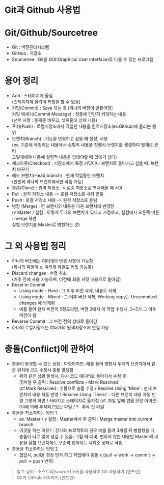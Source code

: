 Git과 Github 사용법
==================
# Git/Github/Sourcetree
- Git : 버전관리시스템
- GitHub : 저장소
- Sourcetree : Git을 GUI(Graphical User Interface)로 다룰 수 있는 프로그램   
# 용어 정리
- Add : 스테이지에 올림   
(스테이지에 올려야 커밋을 할 수 있음)
- 커밋(Commit) : Save 되는 것 (하나의 버전이 만들어짐)   
커밋 메세지(Commit Message) : 첫줄에 간단히 커밋하는 내용   
(선택 사항 : 둘째줄 비우고, 셋째줄에 상세 내용)
- 푸쉬(Push) : 로컬저장소에서 작업한 내용을 원격저장소(ex.Github)에 올리는 행위
- 브랜치(Branch) : 기능을 변경하고 싶을 때 생성, 사용   
(ex. 기존에 작업하는 내용에서 실험적 내용을 진행시 브랜치를 생성하여 별개로 관리   
그렇게해야 나중에 실험적 내용을 없애야할 때 없애기 쉽다)
- 체크아웃(Checkout) : 저장소에서 특정 커밋이나 브랜치로 돌아가고 싶을 때. 브랜치 바꾸기
- 헤드 브랜치(Head branch) : 현재 작업중인 브랜치   
(한번에 하나의 브랜치에서만 작업 가능)
- 클론(Clone) : 원격 저장소 -> 로컬 저장소로 복사해올 때 사용
- Pull : 원격 저장소 내용 -> 로컬 저장소로 내려 받음
- Push : 로컬 저장소 내용 -> 원격 저장소로 올림
- 병합 (Merge) : 한 브랜치의 내용을 다른 브랜치에 반영함   
(v Master / 실험 : 이렇게 두개의 브랜치가 있다고 가정하고, 실험에서 오른쪽 버튼 : merge 하면   
실험 브랜치를 Master로 병합하는 것)
# 그 외 사용법 정리
- 하나의 버전에는 여러개의 변경 사항이 가능함   
(하나의 파일이 x. 여러개 파일도 커밋 가능함)
- Discard changes : 수정 취소   
(커밋 전에 사용 가능하며, 이전에 최종 커밋 내용으로 돌아감)
- Reset to Commit   
  - Using mode - Hard : 그 이후 버전 삭제, 내용도 삭제
  - Using mode - Mixed : 그 이후 버전 삭제, Working copy는 Uncommited changes 에 남게됨
  - 예를 들어 현재 버전이 5정도라면, 버전 2에서 이 작업 수행시, 3~5가 그 이후 버전이 됨
- Reverse Commit : 그 버전 전의 상태로 돌아감
- 하나의 로컬저장소는 여러개의 원격저장소에 연결 가능
# 충돌(Conflict)에 관하여
- 충돌이 발생할 수 있는 상황 : 다양하지만, 예를 들어 병합시 두개의 브랜치에서 같은 위치에 코드 수정시 충돌 발생함
  - 위와 같은 상황 발생시, 다시 코드 에디터로 돌아가서 수정 후   
  [!]파일 우 클릭 : Resolve conflicts - Mark Resolved   
  (cf.Mark Resolved : 수동으로 충돌 수정 / Resolve Using 'Mine' : 현재 브랜치의 내용 자동 반영 / Resolve Using 'Theirs' : 다른 브랜치 내용 자동 반영
  그렇게 하면 ! 사라지고 스테이지로 옮겨짐
  (cf. 파일 앞에 연필 모양 아이콘 : Git에 의해 추적되고있는 파일 / ? : 추적 전 파일
- 충돌을 최소화하는 방법 1
  - ex. Master / v 실험 : Master에서 우 클릭 : Merge master into current branch
  - 이것을 하는 이유? : 장기화 프로젝트의 경우 예를 들어 3개월 뒤 병합했을 때, 충돌이 너무 많이 생길 수 있음.
  그럴 때 대비, 변하지 않는 내용인 Master의 내용을 실험 브랜치에도 꾸준히 업데이트 시켜준 상태로 작업
 - 충돌을 최소화하는 방법 2
   - 협업시, pull을 항상 먼저 하고 작업해야 충돌 x
   (pull -> work -> commit -> pull -> push 반복)

> 참고 강의 : 소스트리(source tree)를 사용하여 Git 사용하기 (인프런)   
  Git과 GitHub 시작하기 (인프런)
